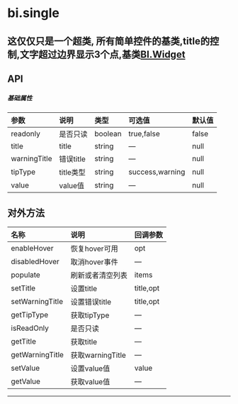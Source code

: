 # bi.single

## 这仅仅只是一个超类, 所有简单控件的基类,title的控制,文字超过边界显示3个点,基类[BI.Widget](/core/widget.md)


## API
##### 基础属性
| 参数    | 说明           | 类型  | 可选值 | 默认值
| :------ |:-------------  | :-----| :----|:----
| readonly | 是否只读 | boolean |  true,false| false |
| title | title | string |— | null |
| warningTitle | 错误title | string | —| null|
| tipType | title类型 | string | success,warning | null |
| value | value值 | string |— | null |



## 对外方法
| 名称     | 说明                           |  回调参数     
| :------ |:-------------                  | :-----   
| enableHover | 恢复hover可用| opt |
| disabledHover | 取消hover事件 | —|
| populate | 刷新或者清空列表 | items |
| setTitle | 设置title| title,opt |
| setWarningTitle | 设置错误title | title,opt|
| getTipType | 获取tipType|—|
| isReadOnly | 是否只读| —|
| getTitle | 获取title|—|
| getWarningTitle | 获取warningTitle| —|
| setValue | 设置value值| value|
| getValue| 获取value值| —|





---


